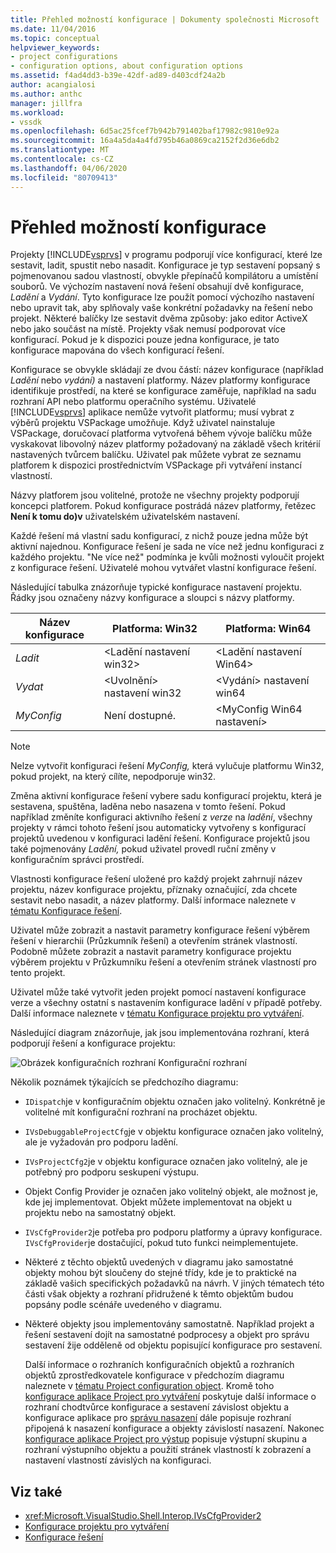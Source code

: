 ```yaml
---
title: Přehled možností konfigurace | Dokumenty společnosti Microsoft
ms.date: 11/04/2016
ms.topic: conceptual
helpviewer_keywords:
- project configurations
- configuration options, about configuration options
ms.assetid: f4ad4dd3-b39e-42df-ad89-d403cdf24a2b
author: acangialosi
ms.author: anthc
manager: jillfra
ms.workload:
- vssdk
ms.openlocfilehash: 6d5ac25fcef7b942b791402baf17982c9810e92a
ms.sourcegitcommit: 16a4a5da4a4fd795b46a0869ca2152f2d36e6db2
ms.translationtype: MT
ms.contentlocale: cs-CZ
ms.lasthandoff: 04/06/2020
ms.locfileid: "80709413"
---
```

# <a name="configuration-options-overview"></a>Přehled možností konfigurace
Projekty [!INCLUDE[vsprvs](../../code-quality/includes/vsprvs_md.md)] v programu podporují více konfigurací, které lze sestavit, ladit, spustit nebo nasadit. Konfigurace je typ sestavení popsaný s pojmenovanou sadou vlastností, obvykle přepínačů kompilátoru a umístění souborů. Ve výchozím nastavení nová řešení obsahují dvě konfigurace, *Ladění* a *Vydání*. Tyto konfigurace lze použít pomocí výchozího nastavení nebo upravit tak, aby splňovaly vaše konkrétní požadavky na řešení nebo projekt. Některé balíčky lze sestavit dvěma způsoby: jako editor ActiveX nebo jako součást na místě. Projekty však nemusí podporovat více konfigurací. Pokud je k dispozici pouze jedna konfigurace, je tato konfigurace mapována do všech konfigurací řešení.

 Konfigurace se obvykle skládají ze dvou částí: název konfigurace (například *Ladění* nebo *vydání)* a nastavení platformy. Název platformy konfigurace identifikuje prostředí, na které se konfigurace zaměřuje, například na sadu rozhraní API nebo platformu operačního systému. Uživatelé [!INCLUDE[vsprvs](../../code-quality/includes/vsprvs_md.md)] aplikace nemůže vytvořit platformu; musí vybrat z výběrů projektu VSPackage umožňuje. Když uživatel nainstaluje VSPackage, doručovací platforma vytvořená během vývoje balíčku může vyskakovat libovolný název platformy požadovaný na základě všech kritérií nastavených tvůrcem balíčku. Uživatel pak můžete vybrat ze seznamu platforem k dispozici prostřednictvím VSPackage při vytváření instancí vlastností.

 Názvy platforem jsou volitelné, protože ne všechny projekty podporují koncepci platforem. Pokud konfigurace postrádá název platformy, řetězec **Není k tomu do)v** uživatelském uživatelském nastavení.

 Každé řešení má vlastní sadu konfigurací, z nichž pouze jedna může být aktivní najednou. Konfigurace řešení je sada ne více než jednu konfiguraci z každého projektu. "Ne více než" podmínka je kvůli možnosti vyloučit projekt z konfigurace řešení. Uživatelé mohou vytvářet vlastní konfigurace řešení.

 Následující tabulka znázorňuje typické konfigurace nastavení projektu. Řádky jsou označeny názvy konfigurace a sloupci s názvy platformy.

|Název konfigurace|Platforma: Win32|Platforma: Win64|
|------------------------|----------------------|----------------------|
|*Ladit*|\<Ladění nastavení win32>|\<Ladění nastavení Win64>|
|*Vydat*|\<Uvolnění> nastavení win32|\<Vydání> nastavení win64|
|*MyConfig*|Není dostupné.|\<MyConfig Win64 nastavení>|

> [!NOTE]
> Nelze vytvořit konfiguraci řešení *MyConfig,* která vylučuje platformu Win32, pokud projekt, na který cílíte, nepodporuje win32.

 Změna aktivní konfigurace řešení vybere sadu konfigurací projektu, která je sestavena, spuštěna, laděna nebo nasazena v tomto řešení. Pokud například změníte konfiguraci aktivního řešení z *verze* na *ladění*, všechny projekty v rámci tohoto řešení jsou automaticky vytvořeny s konfigurací projektů uvedenou v konfiguraci ladění řešení. Konfigurace projektů jsou také pojmenovány *Ladění,* pokud uživatel provedl ruční změny v konfiguračním správci prostředí.

 Vlastnosti konfigurace řešení uložené pro každý projekt zahrnují název projektu, název konfigurace projektu, příznaky označující, zda chcete sestavit nebo nasadit, a název platformy. Další informace naleznete v [tématu Konfigurace řešení](../../extensibility/internals/solution-configuration.md).

 Uživatel může zobrazit a nastavit parametry konfigurace řešení výběrem řešení v hierarchii (Průzkumník řešení) a otevřením stránek vlastností. Podobně můžete zobrazit a nastavit parametry konfigurace projektu výběrem projektu v Průzkumníku řešení a otevřením stránek vlastností pro tento projekt.

 Uživatel může také vytvořit jeden projekt pomocí nastavení konfigurace verze a všechny ostatní s nastavením konfigurace ladění v případě potřeby. Další informace naleznete v [tématu Konfigurace projektu pro vytváření](../../extensibility/internals/project-configuration-for-building.md).

 Následující diagram znázorňuje, jak jsou implementována rozhraní, která podporují řešení a konfigurace projektu:

 ![Obrázek konfiguračních rozhraní](../../extensibility/internals/media/vsconfiginterfaces.gif "vsConfigInterfaces") Konfigurační rozhraní

 Několik poznámek týkajících se předchozího diagramu:

- `IDispatch`je v konfiguračním objektu označen jako volitelný. Konkrétně je volitelné mít konfigurační rozhraní na procházet objektu.

- `IVsDebuggableProjectCfg`je v objektu konfigurace označen jako volitelný, ale je vyžadován pro podporu ladění.

- `IVsProjectCfg2`je v objektu konfigurace označen jako volitelný, ale je potřebný pro podporu seskupení výstupu.

- Objekt Config Provider je označen jako volitelný objekt, ale možnost je, kde jej implementovat. Objekt můžete implementovat na objekt u projektu nebo na samostatný objekt.

- `IVsCfgProvider2`je potřeba pro podporu platformy a úpravy konfigurace. `IVsCfgProvider`je dostačující, pokud tuto funkci neimplementujete.

- Některé z těchto objektů uvedených v diagramu jako samostatné objekty mohou být sloučeny do stejné třídy, kde je to praktické na základě vašich specifických požadavků na návrh. V jiných tématech této části však objekty a rozhraní přidružené k těmto objektům budou popsány podle scénáře uvedeného v diagramu.

- Některé objekty jsou implementovány samostatně. Například projekt a řešení sestavení dojít na samostatné podprocesy a objekt pro správu sestavení žije odděleně od objektu popisující konfigurace pro sestavení.

  Další informace o rozhraních konfiguračních objektů a rozhraních objektů zprostředkovatele konfigurace v předchozím diagramu naleznete v [tématu Project configuration object](../../extensibility/internals/project-configuration-object.md). Kromě toho [konfigurace aplikace Project pro vytváření](../../extensibility/internals/project-configuration-for-building.md) poskytuje další informace o rozhraní chodtvůrce konfigurace a sestavení závislost objektu a konfigurace aplikace pro [správu nasazení](../../extensibility/internals/project-configuration-for-managing-deployment.md) dále popisuje rozhraní připojená k nasazení konfigurace a objekty závislostí nasazení. Nakonec [konfigurace aplikace Project pro výstup](../../extensibility/internals/project-configuration-for-output.md) popisuje výstupní skupinu a rozhraní výstupního objektu a použití stránek vlastností k zobrazení a nastavení vlastností závislých na konfiguraci.

## <a name="see-also"></a>Viz také
- <xref:Microsoft.VisualStudio.Shell.Interop.IVsCfgProvider2>
- [Konfigurace projektu pro vytváření](../../extensibility/internals/project-configuration-for-building.md)
- [Konfigurace řešení](../../extensibility/internals/solution-configuration.md)
